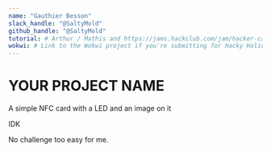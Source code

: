 ```yaml
---
name: "Gauthier Besson"
slack_handle: "@SaltyMold"
github_handle: "@SaltyMold"
tutorial: # Arthur / Mathis and https://jams.hackclub.com/jam/hacker-card
wokwi: # Link to the Wokwi project if you're submitting for Hacky Holidays
---
```


# YOUR PROJECT NAME

<!-- Describe your board in 2-3 sentences. What are you making? What will it do? -->
A simple NFC card with a LED and an image on it

<!-- How much is it going to cost? -->
IDK

<!-- Tell us a little bit about your design process. What were some challenges? What helped? ***Totally optional*** -->
No challenge too easy for me.

